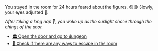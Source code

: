You stayed in the room for 24 hours feared about the figures. 😓😩
 Slowly, your eyes adjusted 👀.
 
*After taking a long nap 🛌, you woke up as the sunlight shone through the chings of the door.*

- [🏛 Open the door and go to dungeon](../WIP.md)
- [🚪 Check if there are any ways to escape in the room](../WIP.md)
